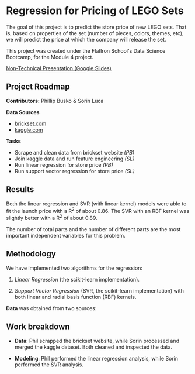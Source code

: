 # Regression for Pricing of LEGO Sets

The goal of this project is to predict the store price of new LEGO sets. That is, based on properties of the set (number of pieces, colors, themes, etc), we will predict the price at which the company will release the set. 

This project was created under the FlatIron School's Data Science Bootcamp, for the Module 4 project.

[Non-Technical Presentation (Google Slides)](https://docs.google.com/presentation/d/1h-8MnhFCwu_dVXVftjegIf_1CB65Z5tXdPTkiSW0yjo/edit?usp=sharing)

## Project Roadmap

**Contributors:** Phillip Busko & Sorin Luca

**Data Sources**
- [brickset.com](https://brickset.com)
- [kaggle.com](https://www.kaggle.com/rtatman/lego-database)

**Tasks**
- Scrape and clean data from brickset website *(PB)*
- Join kaggle data and run feature engineering *(SL)*
- Run linear regression for store price *(PB)*
- Run support vector regression for store price *(SL)*


## Results

Both the linear regression and SVR (with linear kernel) models were able to fit the launch price with a R<sup>2</sup> of about 0.86. The SVR with an RBF kernel was slightly better with a R<sup>2</sup> of about 0.89.

The number of total parts and the number of different parts are the most important independent variables for this problem.






## Methodology

We have implemented two algorithms for the regression:

1. *Linear Regression* (the scikit-learn implementation).

2. *Support Vector Regression* (SVR, the scikit-learn implementation) with
both linear and radial basis function (RBF) kernels.

**Data** was obtained from two sources:



## Work breakdown

- **Data**: Phil scrapped the brickset website, while Sorin processed and
merged the kaggle dataset. Both cleaned and inspected the data.

- **Modeling**: Phil performed the linear regression analysis, while
Sorin performed the SVR analysis.
